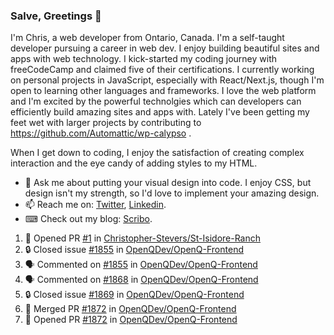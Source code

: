 ### Salve, Greetings 👋

I'm Chris, a web developer from Ontario, Canada. I'm a self-taught developer pursuing a career in web dev. I enjoy building beautiful sites and apps with web technology.
I kick-started my coding journey with freeCodeCamp and claimed five of their certifications.  I currently working on personal projects in JavaScript, especially with React/Next.js, though I'm open to learning other languages and frameworks. I love the web platform and I'm excited by the powerful technolgies which can developers can efficiently build amazing sites and apps with. Lately I've been getting my feet wet with larger projects by contributing to https://github.com/Automattic/wp-calypso .

When I get down to coding, I enjoy the satisfaction of creating complex interaction and the eye candy of adding styles to my HTML. 

- 💬 Ask me about putting your visual design into code. I enjoy CSS, but design isn't my strength, so I'd love to implement your amazing design.
- 📫 Reach me on: [Twitter](https://twitter.com/Christo28120856), [Linkedin](https://www.linkedin.com/in/christopher-stevers-07b9a5204/).
- ⌨ Check out my blog: [Scribo](https://christopherstevers.cf).
<!--
**Christopher-Stevers/Christopher-Stevers** is a ✨ _special_ ✨ repository because its `README.md` (this file) appears on your GitHub profile.

Here are some ideas to get you started:

- 🔭 I’m currently working on ...
- 🌱 I’m currently learning ...
- 👯 I’m looking to collaborate on ...
- 🤔 I’m looking for help with ...
- 😄 Pronouns: ...
- ⚡ Fun fact: ...
-->

<!--START_SECTION:activity-->
1. 💪 Opened PR [#1](https://github.com/Christopher-Stevers/St-Isidore-Ranch/pull/1) in [Christopher-Stevers/St-Isidore-Ranch](https://github.com/Christopher-Stevers/St-Isidore-Ranch)
2. 🔒 Closed issue [#1855](https://github.com/OpenQDev/OpenQ-Frontend/issues/1855) in [OpenQDev/OpenQ-Frontend](https://github.com/OpenQDev/OpenQ-Frontend)
3. 🗣 Commented on [#1855](https://github.com/OpenQDev/OpenQ-Frontend/issues/1855#issuecomment-1535307326) in [OpenQDev/OpenQ-Frontend](https://github.com/OpenQDev/OpenQ-Frontend)
4. 🗣 Commented on [#1868](https://github.com/OpenQDev/OpenQ-Frontend/issues/1868#issuecomment-1535306159) in [OpenQDev/OpenQ-Frontend](https://github.com/OpenQDev/OpenQ-Frontend)
5. 🔒 Closed issue [#1869](https://github.com/OpenQDev/OpenQ-Frontend/issues/1869) in [OpenQDev/OpenQ-Frontend](https://github.com/OpenQDev/OpenQ-Frontend)
6. 🎉 Merged PR [#1872](https://github.com/OpenQDev/OpenQ-Frontend/pull/1872) in [OpenQDev/OpenQ-Frontend](https://github.com/OpenQDev/OpenQ-Frontend)
7. 💪 Opened PR [#1872](https://github.com/OpenQDev/OpenQ-Frontend/pull/1872) in [OpenQDev/OpenQ-Frontend](https://github.com/OpenQDev/OpenQ-Frontend)
<!--END_SECTION:activity-->
